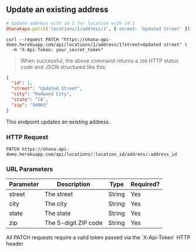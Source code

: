 ## Update an existing address

```ruby
# Update address with id 1 for location with id 1
Ohanakapa.patch('locations/1/address/1', { street: 'Updated Street' })
```

```shell
curl --request PATCH "https://ohana-api-demo.herokuapp.com/api/locations/1/address/1?street=Updated street" \
  -H "X-Api-Token: your_secret_token"
```

> When successful, the above command returns a `200` HTTP status code and JSON
> structured like this:

```json
{
  "id": 1,
  "street": "Updated Street",
  "city": "Redwood City",
  "state": "CA",
  "zip": "94065"
}
```

This endpoint updates an existing address.

### HTTP Request

`PATCH https://ohana-api-demo.herokuapp.com/api/locations/:location_id/address/:address_id`

### URL Parameters

Parameter | Description | Type | Required?
--------- | ----------- | ---- | ---------
street | The street | String | Yes
city | The city | String | Yes
state | The state | String | Yes
zip | The 5-digit ZIP code | String | Yes

<aside class="warning">All PATCH requests require a valid token passed via the
`X-Api-Token` HTTP header</aside>
